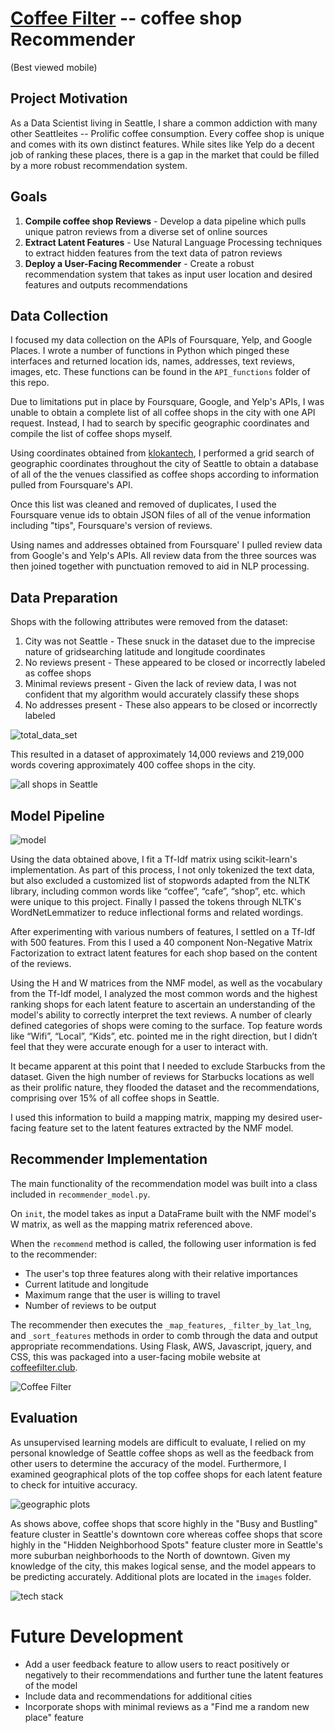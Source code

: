 # [Coffee Filter](https://www.coffeefilter.club) -- coffee shop Recommender
(Best viewed mobile)

## Project Motivation

As a Data Scientist living in Seattle, I share a common addiction with many other Seattleites -- Prolific coffee consumption. Every coffee shop is unique and comes with its own distinct features. While sites like Yelp do a decent job of ranking these places, there is a gap in the market that could be filled by a more robust recommendation system.

## Goals

1. **Compile coffee shop Reviews** - Develop a data pipeline which pulls unique patron reviews from a diverse set of online sources
2. **Extract Latent Features** - Use Natural Language Processing techniques to extract hidden features from the text data of patron reviews
3. **Deploy a User-Facing Recommender** - Create a robust recommendation system that takes as input user location and desired features and outputs recommendations

## Data Collection

I focused my data collection on the APIs of Foursquare, Yelp, and Google Places. I wrote a number of functions in Python which pinged these interfaces and returned location ids, names, addresses, text reviews, images, etc. These functions can be found in the `API_functions` folder of this repo.

Due to limitations put in place by Foursquare, Google, and Yelp's APIs, I was unable to obtain a complete list of all coffee shops in the city with one API request. Instead, I had to search by specific geographic coordinates and compile the list of coffee shops myself.

Using coordinates obtained from [klokantech](http://boundingbox.klokantech.com/), I performed a grid search of geographic coordinates throughout the city of Seattle to obtain a database of all of the the venues classified as coffee shops according to information pulled from Foursquare's API.

Once this list was cleaned and removed of duplicates, I used the Foursquare venue ids to obtain JSON files of all of the venue information including "tips", Foursquare's version of reviews.

Using names and addresses obtained from Foursquare' I pulled review data from Google's and Yelp's APIs. All review data from the three sources was then joined together with punctuation removed to aid in NLP processing.

## Data Preparation

Shops with the following attributes were removed from the dataset:
1. City was not Seattle - These snuck in the dataset due to the imprecise nature of gridsearching latitude and longitude coordinates
2. No reviews present - These appeared to be closed or incorrectly labeled as coffee shops
3. Minimal reviews present - Given the lack of review data, I was not confident that my algorithm would accurately classify these shops
4. No addresses present - These also appears to be closed or incorrectly labeled

![total_data_set](images/pres_data.jpg)

This resulted in a dataset of approximately 14,000 reviews and 219,000 words covering approximately 400 coffee shops in the city.

![all shops in Seattle](images/all_shops_in_seattle.png)

## Model Pipeline
![model](images/pres_pipeline.jpg)

Using the data obtained above, I fit a Tf-Idf matrix using scikit-learn's implementation. As part of this process, I not only tokenized the text data, but also excluded a customized list of stopwords adapted from the NLTK library, including common words like “coffee”, “cafe”, “shop”, etc. which were unique to this project. Finally I passed the tokens through NLTK's WordNetLemmatizer to reduce inflectional forms and related wordings.

After experimenting with various numbers of features, I settled on a Tf-Idf with 500 features. From this I used a 40 component Non-Negative Matrix Factorization to extract latent features for each shop based on the content of the reviews.

Using the H and W matrices from the NMF model, as well as the vocabulary from the Tf-Idf model, I analyzed the most common words and the highest ranking shops for each latent feature to ascertain an understanding of the model's ability to correctly interpret the text reviews. A number of clearly defined categories of shops were coming to the surface. Top feature words like “Wifi”, “Local”, “Kids”, etc. pointed me in the right direction, but I didn’t feel that they were accurate enough for a user to interact with.  

It became apparent at this point that I needed to exclude Starbucks from the dataset. Given the high number of reviews for Starbucks locations as well as their prolific nature, they flooded the dataset and the recommendations, comprising over 15% of all coffee shops in Seattle.

I used this information to build a mapping matrix, mapping my desired user-facing feature set to the latent features extracted by the NMF model.

## Recommender Implementation

The main functionality of the recommendation model was built into a class included in `recommender_model.py`.

On `init`, the model takes as input a DataFrame built with the NMF model's W matrix, as well as the mapping matrix referenced above.

When the `recommend` method is called, the following user information is fed to the recommender:
* The user's top three features along with their relative importances
* Current latitude and longitude
* Maximum range that the user is willing to travel
* Number of reviews to be output

The recommender then executes the `_map_features`, `_filter_by_lat_lng`, and `_sort_features` methods in order to comb through the data and output appropriate recommendations. Using Flask, AWS, Javascript, jquery, and CSS, this was packaged into a user-facing mobile website at [coffeefilter.club](https://www.coffeefilter.club).

![Coffee Filter](images/pres_website.jpg)

## Evaluation

As unsupervised learning models are difficult to evaluate, I relied on my personal knowledge of Seattle coffee shops as well as the feedback from other users to determine the accuracy of the model. Furthermore, I examined geographical plots of the top coffee shops for each latent feature to check for intuitive accuracy.

![geographic plots](images/pres_geographic.jpg)

As shows above, coffee shops that score highly in the "Busy and Bustling" feature cluster in Seattle's downtown core whereas coffee shops that score highly in the "Hidden Neighborhood Spots" feature cluster more in Seattle's more suburban neighborhoods to the North of downtown. Given my knowledge of the city, this makes logical sense, and the model appears to be predicting accurately. Additional plots are located in the `images` folder.

![tech stack](images/pres_techstack.jpg)

# Future Development
* Add a user feedback feature to allow users to react positively or negatively to their recommendations and further tune the latent features of the model
* Include data and recommendations for additional cities
* Incorporate shops with minimal reviews as a "Find me a random new place" feature
